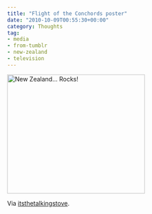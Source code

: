 ```yaml
---
title: "Flight of the Conchords poster"
date: "2010-10-09T00:55:30+00:00"
category: Thoughts
tag:
- media
- from-tumblr
- new-zealand
- television
---
```

<p><img src="https://rubenerd.com/files/museum/tumblr_l9dt5cmM681qcatbqo1.jpg" alt="New Zealand... Rocks!" srcset="https://rubenerd.com/files/museum/tumblr_l9dt5cmM681qcatbqo1.jpg 1x, https://rubenerd.com/files/museum/tumblr_l9dt5cmM681qcatbqo1@2x.jpg 2x" style="width:320px; height:276px;" /></p>

Via [itsthetalkingstove](https://itsthetalkingstove.tumblr.com/post/1195496958).

